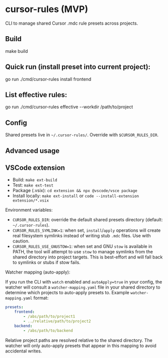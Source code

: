# cursor-rules (MVP)

CLI to manage shared Cursor .mdc rule presets across projects.

## Build

make build

## Quick run (install preset into current project):

go run ./cmd/cursor-rules install frontend

## List effective rules:

go run ./cmd/cursor-rules effective --workdir /path/to/project

## Config

Shared presets live in `~/.cursor-rules/`.
Override with `$CURSOR_RULES_DIR`.

## Advanced usage

## VSCode extension

-   Build: `make ext-build`
-   Test: `make ext-test`
-   Package (.vsix): `cd extension && npx @vscode/vsce package`
-   Install locally: `make ext-install` or `code --install-extension extension/*.vsix`

Environment variables:

-   `CURSOR_RULES_DIR`: override the default shared presets directory (default: `~/.cursor-rules`).
-   `CURSOR_RULES_SYMLINK=1`: when set, `install`/`apply` operations will create real filesystem symlinks instead of writing stub `.mdc` files. Use with caution.
-   `CURSOR_RULES_USE_GNUSTOW=1`: when set and GNU `stow` is available in PATH, the tool will attempt to use `stow` to manage symlinks from the shared directory into project targets. This is best-effort and will fall back to symlinks or stubs if stow fails.

Watcher mapping (auto-apply):

If you run the CLI with `watch` enabled and `autoApply=true` in your config, the watcher will consult a `watcher-mapping.yaml` file in your shared directory to determine which projects to auto-apply presets to. Example `watcher-mapping.yaml` format:

```yaml
presets:
    frontend:
        - /abs/path/to/project1
        - ../relative/path/to/project2
    backend:
        - /abs/path/to/backend
```

Relative project paths are resolved relative to the shared directory. The watcher will only auto-apply presets that appear in this mapping to avoid accidental writes.
